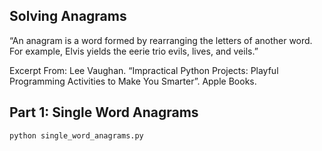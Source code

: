 ## Solving Anagrams
“An anagram is a word formed by rearranging the letters of another word. For example, Elvis yields the eerie trio evils, lives, and veils.”

Excerpt From: Lee Vaughan. “Impractical Python Projects: Playful Programming Activities to Make You Smarter”. Apple Books. 

## Part 1: Single Word Anagrams

```sh
python single_word_anagrams.py
```